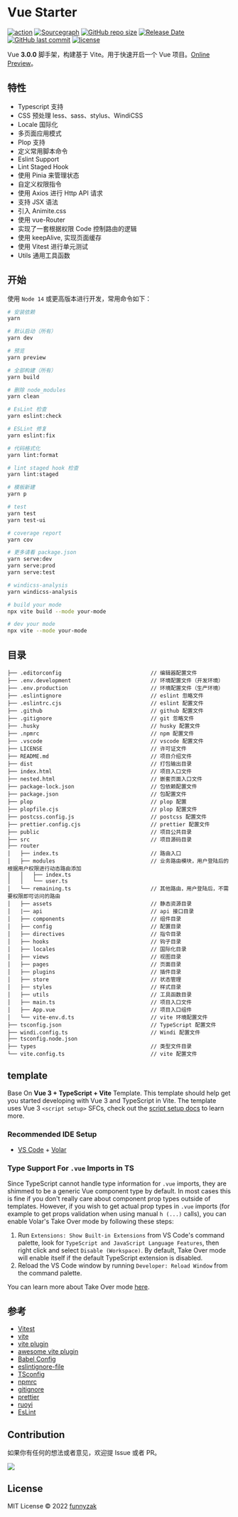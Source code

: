 # Vue Starter

[![action][ci-image]][ci-url] [![Sourcegraph][sg-image]][sg-url] [![GitHub repo size][repo-size-image]][repository-url] [![Release Date][rle-image]][rle-url] [![GitHub last commit][last-commit-image]][repository-url] [![license][license-image]][repository-url]

[ci-image]: https://img.shields.io/github/workflow/status/funnyzak/vue-starter/ci
[ci-url]: https://github.com/funnyzak/vue-starter/actions
[license-image]: https://img.shields.io/github/license/funnyzak/vue-starter.svg?style=flat-square
[repository-url]: https://github.com/funnyzak/vue-starter
[repo-size-image]: https://img.shields.io/github/repo-size/funnyzak/vue-starter
[commit-activity-image]: https://img.shields.io/github/commit-activity/m/funnyzak/vue-starter?style=flat-square
[last-commit-image]: https://img.shields.io/github/last-commit/funnyzak/vue-starter?style=flat-square
[rle-image]: https://img.shields.io/github/release-date/funnyzak/vue-starter.svg
[rle-url]: https://github.com/funnyzak/vue-starter/releases/latest
[sg-url]: https://sourcegraph.com/github.com/funnyzak/vue-starter
[sg-image]: https://img.shields.io/badge/view%20on-Sourcegraph-brightgreen.svg?style=flat-square

Vue **3.0.0** 脚手架，构建基于 Vite。用于快速开启一个 Vue 项目。[Online Preview](https://vuestarter2.vercel.app/)。

## 特性

- Typescript 支持
- CSS 预处理 less、sass、stylus、WindiCSS
- Locale 国际化
- 多页面应用模式
- Plop 支持
- 定义常用脚本命令
- Eslint Support
- Lint Staged Hook
- 使用 Pinia 来管理状态
- 自定义权限指令
- 使用 Axios 进行 Http API 请求
- 支持 JSX 语法
- 引入 Animite.css
- 使用 vue-Router
- 实现了一套根据权限 Code 控制路由的逻辑
- 使用 keepAlive, 实现页面缓存
- 使用 Vitest 进行单元测试
- Utils 通用工具函数

## 开始

使用 `Node 14` 或更高版本进行开发，常用命令如下：

```bash
# 安装依赖
yarn

# 默认启动（所有）
yarn dev

# 预览
yarn preview

# 全部构建（所有）
yarn build

# 删除 node_modules
yarn clean

# EsLint 检查
yarn eslint:check

# ESLint 修复
yarn eslint:fix

# 代码格式化
yarn lint:format

# lint staged hook 检查
yarn lint:staged

# 模板新建
yarn p

# test
yarn test
yarn test-ui

# coverage report
yarn cov

# 更多请看 package.json
yarn serve:dev
yarn serve:prod
yarn serve:test

# windicss-analysis
yarn windicss-analysis

# build your mode
npx vite build --mode your-mode

# dev your mode
npx vite --mode your-mode
```

## 目录

    ├── .editorconfig                            // 编辑器配置文件
    ├── .env.development                         // 环境配置文件（开发环境）
    ├── .env.production                          // 环境配置文件（生产环境）
    ├── .eslintignore                            // eslint 忽略文件
    ├── .eslintrc.cjs                            // eslint 配置文件
    ├── .github                                  // github 配置文件
    ├── .gitignore                               // git 忽略文件
    ├── .husky                                   // husky 配置文件
    ├── .npmrc                                   // npm 配置文件
    ├── .vscode                                  // vscode 配置文件
    ├── LICENSE                                  // 许可证文件
    ├── README.md                                // 项目介绍文件
    ├── dist                                     // 打包输出目录
    ├── index.html                               // 项目入口文件
    ├── nested.html                              // 嵌套页面入口文件
    ├── package-lock.json                        // 包依赖配置文件
    ├── package.json                             // 包配置文件
    ├── plop                                     // plop 配置
    ├── plopfile.cjs                             // plop 配置文件
    ├── postcss.config.js                        // postcss 配置文件
    ├── prettier.config.cjs                      // prettier 配置文件
    ├── public                                   // 项目公共目录
    ├── src                                      // 项目源码目录
    ├── router
    │   ├── index.ts                             // 路由入口
    │   ├── modules                              // 业务路由模块，用户登陆后的根据用户权限进行动态路由添加
    │   │   ├── index.ts
    │   │   └── user.ts
    │   └── remaining.ts                         // 其他路由，用户登陆后，不需要权限即可访问的路由
    │   ├── assets                               // 静态资源目录
    │   |── api                                  // api 接口目录
    │   ├── components                           // 组件目录
    │   ├── config                               // 配置目录
    │   ├── directives                           // 指令目录
    │   ├── hooks                                // 钩子目录
    │   ├── locales                              // 国际化目录
    │   ├── views                                // 视图目录
    │   ├── pages                                // 页面目录
    │   ├── plugins                              // 插件目录
    │   ├── store                                // 状态管理
    │   ├── styles                               // 样式目录
    │   ├── utils                                // 工具函数目录
    │   ├── main.ts                              // 项目入口文件
    │   ├── App.vue                              // 项目入口组件
    │   └── vite-env.d.ts                        // vite 环境配置文件
    ├── tsconfig.json                            // TypeScript 配置文件
    ├── windi.config.ts                          // Windi 配置文件
    ├── tsconfig.node.json
    ├── types                                    // 类型文件目录
    └── vite.config.ts                           // vite 配置文件

## template

Base On **Vue 3 + TypeScript + Vite** Template. This template should help get you started developing with Vue 3 and TypeScript in Vite. The template uses Vue 3 `<script setup>` SFCs, check out the [script setup docs](https://v3.vuejs.org/api/sfc-script-setup.html#sfc-script-setup) to learn more.

### Recommended IDE Setup

- [VS Code](https://code.visualstudio.com/) + [Volar](https://marketplace.visualstudio.com/items?itemName=Vue.volar)

### Type Support For `.vue` Imports in TS

Since TypeScript cannot handle type information for `.vue` imports, they are shimmed to be a generic Vue component type by default. In most cases this is fine if you don't really care about component prop types outside of templates. However, if you wish to get actual prop types in `.vue` imports (for example to get props validation when using manual `h (...)` calls), you can enable Volar's Take Over mode by following these steps:

1. Run `Extensions: Show Built-in Extensions` from VS Code's command palette, look for `TypeScript and JavaScript Language Features`, then right click and select `Disable (Workspace)`. By default, Take Over mode will enable itself if the default TypeScript extension is disabled.
2. Reload the VS Code window by running `Developer: Reload Window` from the command palette.

You can learn more about Take Over mode [here](https://github.com/johnsoncodehk/volar/discussions/471).

## 参考

- [Vitest](https://cn.vitest.dev/guide/features.html)
- [vite](https://cn.vitejs.dev/guide/features.htm)
- [vite plugin](https://cn.vitejs.dev/plugins/)
- [awesome vite plugin](https://github.com/vitejs/awesome-vite#plugins)
- [Babel Config](https://babel.docschina.org/docs/en/7.0.0/configuration/)
- [eslintignore-file](https://eslint.org/docs/user-guide/configuring/ignoring-code#the-eslintignore-file)
- [TSconfig](https://www.typescriptlang.org/tsconfig/)
- [npmrc](https://docs.npmjs.com/cli/v7/configuring-npm/npmrc)
- [gitignore](https://git-scm.com/docs/gitignore)
- [prettier](https://prettier.io/docs/en/index.html)
- [ruoyi](https://github.dev/YunaiV/ruoyi-vue-pro/)
- [EsLint](https://eslint.org/docs/user-guide/configuring/)

## Contribution

如果你有任何的想法或者意见，欢迎提 Issue 或者 PR。

<a href="https://github.com/funnyzak/vue-starter/graphs/contributors">
  <img src="https://contrib.rocks/image?repo=funnyzak/vue-starter" />
</a>

## License

MIT License © 2022 [funnyzak](https://github.com/funnyzak)
